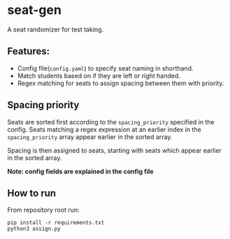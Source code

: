 # seat-gen

A seat randomizer for test taking.

## Features:

- Config file(`config.yaml`) to specify seat naming in shorthand.
- Match students based on if they are left or right handed.
- Regex matching for seats to assign spacing between them with priority.

## Spacing priority

Seats are sorted first according to the `spacing_priority` specified in the config. Seats matching a regex expression at an earlier index in the `spacing_priority` array appear earlier in the sorted array.

Spacing is then assigned to seats, starting with seats which appear earlier in the sorted array.

**Note: config fields are explained in the config file**

## How to run

From repository root run:

```
pip install -r requirements.txt
python3 assign.py
```
